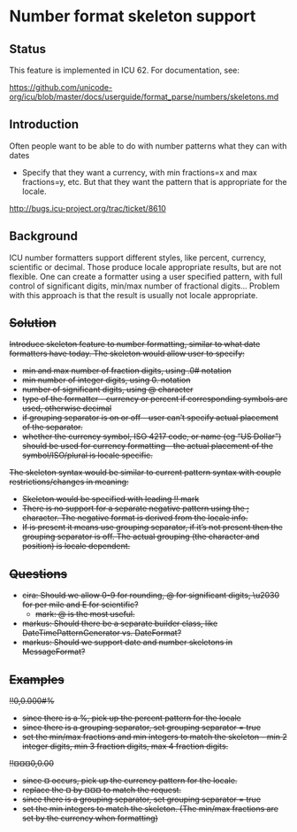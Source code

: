 # Number format skeleton support

## Status

This feature is implemented in ICU 62. For documentation, see:

<https://github.com/unicode-org/icu/blob/master/docs/userguide/format_parse/numbers/skeletons.md>

## Introduction

Often people want to be able to do with number patterns what they can with dates
- Specify that they want a currency, with min fractions=x and max fractions=y,
etc. But that they want the pattern that is appropriate for the locale.

<http://bugs.icu-project.org/trac/ticket/8610>

## Background

ICU number formatters support different styles, like percent, currency,
scientific or decimal. Those produce locale appropriate results, but are not
flexible.
One can create a formatter using a user specified pattern, with full control of
significant digits, min/max number of fractional digits... Problem with this
approach is that the result is usually not locale appropriate.

## ~~Solution~~

~~Introduce skeleton feature to number formatting, similar to what date formatters have today. The skeleton would allow user to specify:~~

*   ~~min and max number of fraction digits, using .0# notation~~
*   ~~min number of integer digits, using 0. notation~~
*   ~~number of significant digits, using @ character~~
*   ~~type of the formatter - currency or percent if corresponding symbols are
    used, otherwise decimal~~
*   ~~if grouping separator is on or off - user can’t specify actual placement
    of the separator.~~
*   ~~whether the currency symbol, ISO 4217 code, or name (eg “US Dollar”)
    should be used for currency formatting - the actual placement of the
    symbol/ISO/plural is locale specific.~~

~~The skeleton syntax would be similar to current pattern syntax with couple restrictions/changes in meaning:~~

*   ~~Skeleton would be specified with leading !! mark~~
*   ~~There is no support for a separate negative pattern using the ; character.
    The negative format is derived from the locale info.~~
*   ~~If <comma> is present it means use grouping separator, if it’s not present
    then the grouping separator is off. The actual grouping (the character and
    position) is locale dependent.~~

## ~~Questions~~

*   ~~cira: Should we allow 0-9 for rounding, @ for significant digits, \\u2030
    for per mile and E for scientific?~~
    *   ~~mark: @ is the most useful.~~
*   ~~markus: Should there be a separate builder class, like
    DateTimePatternGenerator vs. DateFormat?~~
*   ~~markus: Should we support date and number skeletons in MessageFormat?~~

## ~~Examples~~

~~!!0,0.000#%~~

*   ~~since there is a %, pick up the percent pattern for the locale~~
*   ~~since there is a grouping separator, set grouping separator = true~~
*   ~~set the min/max fractions and min integers to match the skeleton - min 2
    integer digits, min 3 fraction digits, max 4 fraction digits.~~

~~!!¤¤¤0,0.00~~

*   ~~since ¤ occurs, pick up the currency pattern for the locale.~~
*   ~~replace the ¤ by ¤¤¤ to match the request.~~
*   ~~since there is a grouping separator, set grouping separator = true~~
*   ~~set the min integers to match the skeleton. (The min/max fractions are set
    by the currency when formatting)~~

